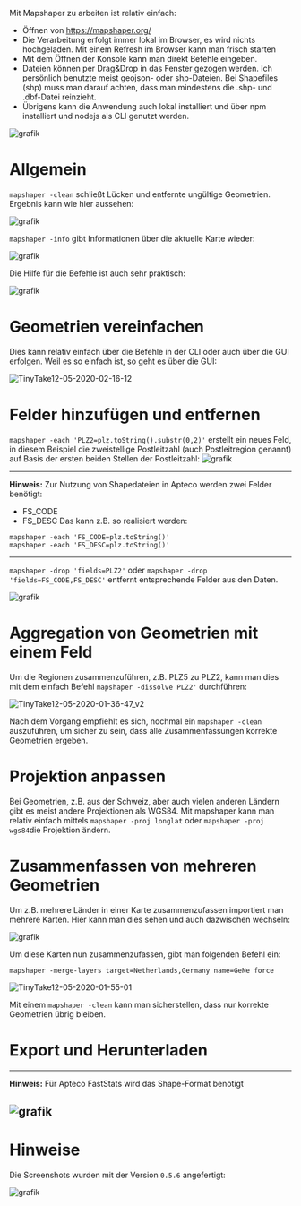 Mit Mapshaper zu arbeiten ist relativ einfach:

* Öffnen von https://mapshaper.org/
* Die Verarbeitung erfolgt immer lokal im Browser, es wird nichts hochgeladen. Mit einem Refresh im Browser kann man frisch starten
* Mit dem Öffnen der Konsole kann man direkt Befehle eingeben.
* Dateien können per Drag&Drop in das Fenster gezogen werden. Ich persönlich benutzte meist geojson- oder shp-Dateien. Bei Shapefiles (shp) muss man darauf achten, dass man mindestens die .shp- und .dbf-Datei reinzieht.
* Übrigens kann die Anwendung auch lokal installiert und über npm installiert und nodejs als CLI genutzt werden.

![grafik](https://user-images.githubusercontent.com/14135678/81678144-b3eae900-9451-11ea-906a-2701568cf673.png)


# Allgemein


`mapshaper -clean` schließt Lücken und entfernte ungültige Geometrien. Ergebnis kann wie hier aussehen:

![grafik](https://user-images.githubusercontent.com/14135678/81679102-4d19ff80-9452-11ea-887f-51287b48bf68.png)


`mapshaper -info` gibt Informationen über die aktuelle Karte wieder:

![grafik](https://user-images.githubusercontent.com/14135678/81679438-83f01580-9452-11ea-979d-ef4e654d2a21.png)

Die Hilfe für die Befehle ist auch sehr praktisch:

![grafik](https://user-images.githubusercontent.com/14135678/81681497-99663f00-9454-11ea-97a9-7d568076f99d.png)

# Geometrien vereinfachen

Dies kann relativ einfach über die Befehle in der CLI oder auch über die GUI erfolgen. Weil es so einfach ist, so geht es über die GUI:

![TinyTake12-05-2020-02-16-12](https://user-images.githubusercontent.com/14135678/81690341-6d01f100-945b-11ea-9760-78ea8df47907.gif)

# Felder hinzufügen und entfernen
`mapshaper -each 'PLZ2=plz.toString().substr(0,2)'` erstellt ein neues Feld, in diesem Beispiel die zweistellige Postleitzahl (auch Postleitregion genannt) auf Basis der ersten beiden Stellen der Postleitzahl:
![grafik](https://user-images.githubusercontent.com/14135678/81680202-214b4980-9453-11ea-9ede-3075fc75d272.png)

---
**Hinweis:** Zur Nutzung von Shapedateien in Apteco werden zwei Felder benötigt:
* FS_CODE
* FS_DESC
Das kann z.B. so realisiert werden:
```
mapshaper -each 'FS_CODE=plz.toString()'
mapshaper -each 'FS_DESC=plz.toString()'
```
---

`mapshaper -drop 'fields=PLZ2'` oder `mapshaper -drop 'fields=FS_CODE,FS_DESC'` entfernt entsprechende Felder aus den Daten.

![grafik](https://user-images.githubusercontent.com/14135678/81681297-789de980-9454-11ea-8ad2-5f51a5bc2206.png)

# Aggregation von Geometrien mit einem Feld

Um die Regionen zusammenzuführen, z.B. PLZ5 zu PLZ2, kann man dies mit dem einfach Befehl `mapshaper -dissolve PLZ2'` durchführen:

![TinyTake12-05-2020-01-36-47_v2](https://user-images.githubusercontent.com/14135678/81683821-bb60c100-9456-11ea-80fd-47b16e52c4b9.gif)

Nach dem Vorgang empfiehlt es sich, nochmal ein `mapshaper -clean` auszuführen, um sicher zu sein, dass alle Zusammenfassungen korrekte Geometrien ergeben.

# Projektion anpassen

Bei Geometrien, z.B. aus der Schweiz, aber auch vielen anderen Ländern gibt es meist andere Projektionen als WGS84. Mit mapshaper kann man relativ einfach mittels `mapshaper -proj longlat` oder `mapshaper -proj wgs84`die Projektion ändern.

# Zusammenfassen von mehreren Geometrien

Um z.B. mehrere Länder in einer Karte zusammenzufassen importiert man mehrere Karten. Hier kann man dies sehen und auch dazwischen wechseln:

![grafik](https://user-images.githubusercontent.com/14135678/81684460-45a92500-9457-11ea-80bd-08d4a0c92850.png)

Um diese Karten nun zusammenzufassen, gibt man folgenden Befehl ein:

```
mapshaper -merge-layers target=Netherlands,Germany name=GeNe force
```

![TinyTake12-05-2020-01-55-01](https://user-images.githubusercontent.com/14135678/81685647-6e7dea00-9458-11ea-9ee7-a443bbe12dfb.gif)

Mit einem `mapshaper -clean` kann man sicherstellen, dass nur korrekte Geometrien übrig bleiben.

# Export und Herunterladen

---
**Hinweis:** Für Apteco FastStats wird das Shape-Format benötigt

![grafik](https://user-images.githubusercontent.com/14135678/81680843-0fb67180-9454-11ea-8c73-970d5d0d24f8.png)
---


# Hinweise

Die Screenshots wurden mit der Version `0.5.6` angefertigt:

![grafik](https://user-images.githubusercontent.com/14135678/81682621-37f2a000-9455-11ea-9b8e-f962bca68df8.png)

